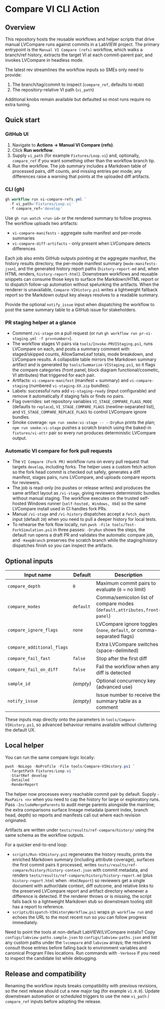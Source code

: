 # Compare VI CLI Action

## Overview

This repository hosts the reusable workflows and helper scripts that drive manual
LVCompare runs against commits in a LabVIEW project. The primary entrypoint is the
`Manual VI Compare (refs)` workflow, which walks a branch/ref history, extracts the
target VI at each commit-parent pair, and invokes LVCompare in headless mode.

The latest rev streamlines the workflow inputs so SMEs only need to provide:

1. The branch/tag/commit to inspect (`compare_ref`, defaults to `HEAD`)
2. The repository-relative VI path (`vi_path`)

Additional knobs remain available but defaulted so most runs require no extra
tuning.

## Quick start

### GitHub UI

1. Navigate to **Actions -> Manual VI Compare (refs)**.
2. Click **Run workflow**.
3. Supply `vi_path` (for example `Fixtures/Loop.vi`) and, optionally,
   `compare_ref` if you want something other than the workflow branch tip.
4. Run the workflow. The job summary includes a Markdown table of processed
   pairs, diff counts, and missing entries per mode; any differences raise a
   warning that points at the uploaded diff artifacts.

### CLI (gh)

```powershell
gh workflow run vi-compare-refs.yml `
  -f vi_path='Fixtures/Loop.vi' `
  -f compare_ref='develop'
```

Use `gh run watch <run-id>` or the rendered summary to follow progress. The
workflow uploads two artifacts:

- `vi-compare-manifests` - aggregate suite manifest and per-mode summaries
- `vi-compare-diff-artifacts` - only present when LVCompare detects differences

Each job also emits GitHub outputs pointing at the aggregate manifest, the
history results directory, the per-mode manifest summary (`mode-manifests-json`),
and the generated history report paths (`history-report-md` and, when HTML
renders, `history-report-html`). Downstream workflows and reusable snippets can
consume those keys to surface the Markdown/HTML report or to dispatch follow-up
automation without spelunking the artifacts. When the renderer is unavailable,
`Compare-VIHistory.ps1` writes a lightweight fallback report so the Markdown
output key always resolves to a readable summary.

Provide the optional `notify_issue` input when dispatching the workflow to post
the same summary table to a GitHub issue for stakeholders.

### PR staging helper at a glance

- Comment `/vi-stage` on a pull request (or run `gh workflow run pr-vi-staging.yml -f pr=<number>`).
- The workflow stages VI pairs via `tools/Invoke-PRVIStaging.ps1`, runs LVCompare on each, and posts a summary comment
  with staged/skipped counts, AllowSameLeaf totals, mode breakdown, and LVCompare results. A collapsible table mirrors
  the Markdown summary artifact and is generated by `tools/Summarize-VIStaging.ps1`, so it flags the compare categories
  (front panel, block diagram functional/cosmetic, VI attributes) that triggered for each pair.
- Artifacts: `vi-compare-manifest` (manifest + summary) and `vi-compare-staging` (numbered `vi-staging-XX.zip` bundles).
- Labels: successful runs add `vi-staging-ready` (input configurable) and remove it automatically if staging fails or
  finds no pairs.
- Flag overrides: set repository variables `VI_STAGE_COMPARE_FLAGS_MODE` (defaults to `replace`), `VI_STAGE_COMPARE_FLAGS`
  (newline-separated list), and `VI_STAGE_COMPARE_REPLACE_FLAGS` to control LVCompare ignore bundles.
- Smoke coverage: `npm run smoke:vi-stage -- --DryRun` prints the plan; `npm run smoke:vi-stage` pushes a scratch branch
  using the baked-in `fixtures/vi-attr` pair so every run produces deterministic LVCompare output.

### Automatic VI compare for fork pull requests

- The `VI Compare (Fork PR)` workflow runs on every pull request that targets `develop`, including forks. The helper
  uses a custom fetch action so the fork head commit is checked out safely, generates a diff manifest, stages pairs,
  runs LVCompare, and uploads compare reports for reviewers.
- The job is read-only (no pushes or release writes) and produces the same artifact layout as `/vi-stage`, giving
  reviewers deterministic bundles without manual staging. The workflow executes on the trusted self-hosted Windows
  runner (`self-hosted, Windows, X64`) so the same LVCompare install used in CI handles fork PRs.
- Manual `/vi-stage` and `/vi-history` dispatches accept a `fetch_depth` input (default `20`) when you need to pull a
  deeper history for local tests.
- To rehearse the fork flow locally, run `pwsh -File tools/Test-ForkSimulation.ps1` in three passes: `-DryRun` shows the
  steps, the default run opens a draft PR and validates the automatic compare job, and `-KeepBranch` preserves the
  scratch branch while the staging/history dispatches finish so you can inspect the artifacts.

## Optional inputs

| Input name                 | Default   | Description                                                                 |
| -------------------------- | --------- | --------------------------------------------------------------------------- |
| `compare_depth`            | `0`       | Maximum commit pairs to evaluate (`0` = no limit)                           |
| `compare_modes`            | `default` | Comma/semicolon list of compare modes (`default,attributes,front-panel`) |
| `compare_ignore_flags`     | `none`    | LVCompare ignore toggles (`none`, `default`, or comma-separated flags)      |
| `compare_additional_flags` | ` `       | Extra LVCompare switches (space-delimited)                                  |
| `compare_fail_fast`        | `false`   | Stop after the first diff                                                   |
| `compare_fail_on_diff`     | `false`   | Fail the workflow when any diff is detected                                 |
| `sample_id`                | _(empty)_ | Optional concurrency key (advanced use)                                     |
| `notify_issue`             | _(empty)_ | Issue number to receive the summary table as a comment                      |

These inputs map directly onto the parameters in `tools/Compare-VIHistory.ps1`,
so advanced behaviour remains available without cluttering the default UX.

## Local helper

You can run the same compare logic locally:

```powershell
pwsh -NoLogo -NoProfile -File tools/Compare-VIHistory.ps1 `
  -TargetPath Fixtures/Loop.vi `
  -StartRef develop `
  -Detailed `
  -RenderReport
```

The helper now processes every reachable commit pair by default. Supply
`-MaxPairs <n>` when you need to cap the history for large or exploratory runs.
Pass `-IncludeMergeParents` to audit merge parents alongside the mainline; the
extra comparisons surface lineage metadata (parent index, branch head, depth)
so reports and manifests call out where each revision originated.

Artifacts are written under `tests/results/ref-compare/history/` using the same
schema as the workflow outputs.

For a quicker end-to-end loop:

- `scripts/Run-VIHistory.ps1` regenerates the history results, prints the
  enriched Markdown summary (including attribute coverage), surfaces the first
  commit pairs it processed, writes `tests/results/ref-compare/history/history-context.json`
  with commit metadata, and renders `tests/results/ref-compare/history/history-report.md`
  (plus `history-report.html` when `-HtmlReport`) so reviewers get a single document
  with author/date context, diff outcome, and relative links to the preserved LVCompare
  report and artifact directory whenever a difference is detected. If the
  renderer throws or is missing, the script falls back to a lightweight Markdown
  stub so downstream tooling still has a report to reference.
- `scripts/Dispatch-VIHistoryWorkflow.ps1` wraps `gh workflow run` and echoes
  the URL to the most recent run so you can follow progress immediately.

Need to point the tools at non-default LabVIEW/LVCompare installs? Copy
`configs/labview-paths.sample.json` to `configs/labview-paths.json` and list any
custom paths under the `lvcompare` and `labview` arrays; the resolvers consult
those entries before falling back to environment variables and canonical Program
Files locations. Run commands with `-Verbose` if you need to inspect the
candidate list while debugging.

## Release and compatibility

Renaming the workflow inputs breaks compatibility with previous revisions, so the
next release should cut a new major tag (for example `v1.0.0`). Update downstream
automation or scheduled triggers to use the new `vi_path` / `compare_ref` inputs
before adopting the release.

